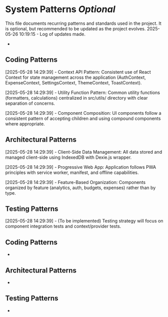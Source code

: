 # System Patterns _Optional_

This file documents recurring patterns and standards used in the project.
It is optional, but recommended to be updated as the project evolves.
2025-05-26 10:19:15 - Log of updates made.

-

## Coding Patterns

[2025-05-28 14:29:39] - Context API Pattern: Consistent use of React Context for state management across the application (AuthContext, ExpenseContext, SettingsContext, ThemeContext, ToastContext).

[2025-05-28 14:29:39] - Utility Function Pattern: Common utility functions (formatters, calculations) centralized in src/utils/ directory with clear separation of concerns.

[2025-05-28 14:29:39] - Component Composition: UI components follow a consistent pattern of accepting children and using compound components where appropriate.

## Architectural Patterns

[2025-05-28 14:29:39] - Client-Side Data Management: All data stored and managed client-side using IndexedDB with Dexie.js wrapper.

[2025-05-28 14:29:39] - Progressive Web App: Application follows PWA principles with service worker, manifest, and offline capabilities.

[2025-05-28 14:29:39] - Feature-Based Organization: Components organized by feature (analytics, auth, budgets, expenses) rather than by type.

## Testing Patterns

[2025-05-28 14:29:39] - (To be implemented) Testing strategy will focus on component integration tests and context/provider tests.

## Coding Patterns

-

## Architectural Patterns

-

## Testing Patterns

-
